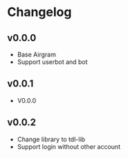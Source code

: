 # Changelog

## v0.0.0
+ Base Airgram
+ Support userbot and bot

## v0.0.1
+ V0.0.0

## v0.0.2
+ Change library to tdl-lib
+ Support login without other account